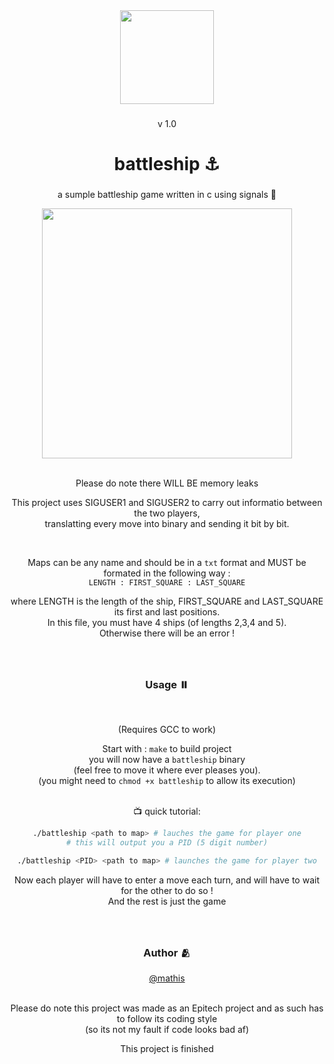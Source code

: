 <div align="center">
  <img height="150" src="https://i.imgflip.com/7fenww.gif"  />
</div>

###

<div align="center">
  v 1.0
</div>

###

<h1 align="center">battleship ⚓</h1>

###

<p align="center">a sumple battleship game written in c using signals 🚥</p>

<div align="center">
  <img height="400" src="https://i.ibb.co/fFwgnVX/yeah.png"  />
</div>

<br>
<p align="center">Please do note there WILL BE memory leaks </p>
<p align="center">
  This project uses SIGUSER1 and SIGUSER2 to carry out informatio between the two players, <br>
  translatting every move into binary and sending it bit by bit. 
</p>
  
 <br>
<div align="center">

  Maps can be any name and should be in a `txt` format and MUST be formated in the following way :<br>
  `LENGTH : FIRST_SQUARE : LAST_SQUARE`
  
   where LENGTH is the length of the ship, FIRST_SQUARE and LAST_SQUARE its first and last positions. <br>
   In this file, you must have 4 ships (of lengths 2,3,4 and 5). <br>
   Otherwise there will be an error !
   
</div>

###

<br>
<h3 align="center">Usage ⏸️</h3>
<br>

<div align="center">

  (Requires GCC to work)

  Start with : `make` to build project <br>
  you will now have a `battleship` binary <br>
  (feel free to move it where ever pleases you).
  <br>
  (you might need to `chmod +x battleship` to allow its execution)
  <br>
  <br>
  
  📺 quick tutorial:
  
  ```bash
  ./battleship <path to map> # lauches the game for player one
  # this will output you a PID (5 digit number)
  
  ./battleship <PID> <path to map> # launches the game for player two
 
  ```
  
  Now each player will have to enter a move each turn, and will have to wait for the other to do so ! <br>
  And the rest is just the game
  
</div>

###

<br>
<h3 align="center">Author 🫂</h3>
<div align="center">
  <a href="https://github.com/underhoney">@mathis</a> <br>
  <br>
  
  Please do note this project was made as an Epitech project and as such has to follow its coding style <br>
  (so its not my fault if code looks bad af)
  
  This project is finished
</div>

###
